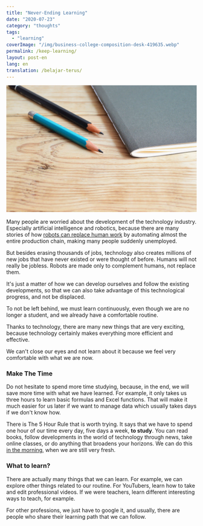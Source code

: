 ```yaml
---
title: "Never-Ending Learning"
date: "2020-07-23"
category: "thoughts"
tags:
  - "learning"
coverImage: "/img/business-college-composition-desk-419635.webp"
permalink: /keep-learning/
layout: post-en
lang: en
translation: /belajar-terus/
---
```


![](/img/business-college-composition-desk-419635.webp)

Many people are worried about the development of the technology industry. Especially artificial intelligence and robotics, because there are many stories of how [robots can replace human work](https://economictimes.indiatimes.com/jobs/the-jobs-they-are-a-going-robots-are-replacing-humans-and-why-the-future-of-jobs-is-bleak/replacing-humans/slideshow/78886747.cms) by automating almost the entire production chain, making many people suddenly unemployed.

But besides erasing thousands of jobs, technology also creates millions of new jobs that have never existed or were thought of before. Humans will not really be jobless. Robots are made only to complement humans, not replace them.

It's just a matter of how we can develop ourselves and follow the existing developments, so that we can also take advantage of this technological progress, and not be displaced.

To not be left behind, we must learn continuously, even though we are no longer a student, and we already have a comfortable routine.

Thanks to technology, there are many new things that are very exciting, because technology certainly makes everything more efficient and effective.

We can't close our eyes and not learn about it because we feel very comfortable with what we are now.

### Make The Time

Do not hesitate to spend more time studying, because, in the end, we will save more time with what we have learned. For example, it only takes us three hours to learn basic formulas and Excel functions. That will make it much easier for us later if we want to manage data which usually takes days if we don't know how.

There is The 5 Hour Rule that is worth trying. It says that we have to spend one hour of our time every day, five days a week, **to study**. You can read books, follow developments in the world of technology through news, take online classes, or do anything that broadens your horizons. We can do this [in the morning](/morning/), when we are still very fresh.

### What to learn?

There are actually many things that we can learn. For example, we can explore other things related to our routine. For YouTubers, learn how to take and edit professional videos. If we were teachers, learn different interesting ways to teach, for example.

For other professions, we just have to google it, and usually, there are people who share their learning path that we can follow.
